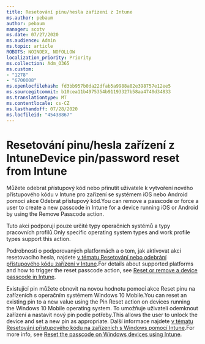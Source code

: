 ```yaml
---
title: Resetování pinu/hesla zařízení z Intune
ms.author: pebaum
author: pebaum
manager: scotv
ms.date: 07/27/2020
ms.audience: Admin
ms.topic: article
ROBOTS: NOINDEX, NOFOLLOW
localization_priority: Priority
ms.collection: Adm_O365
ms.custom:
- "1278"
- "6700008"
ms.openlocfilehash: fd3bb957b0da22dfab5a9988a82e398757e12ee5
ms.sourcegitcommit: b10cea11b4975354b91193327b58aa4740d34833
ms.translationtype: MT
ms.contentlocale: cs-CZ
ms.lasthandoff: 07/28/2020
ms.locfileid: "45438867"
---
```

# <a name="device-pinpassword-reset-from-intune"></a><span data-ttu-id="c31bf-102">Resetování pinu/hesla zařízení z Intune</span><span class="sxs-lookup"><span data-stu-id="c31bf-102">Device pin/password reset from Intune</span></span>

<span data-ttu-id="c31bf-103">Můžete odebrat přístupový kód nebo přinutit uživatele k vytvoření nového přístupového kódu v Intune pro zařízení se systémem iOS nebo Android pomocí akce Odebrat přístupový kód.</span><span class="sxs-lookup"><span data-stu-id="c31bf-103">You can remove a passcode or force a user to create a new passcode in Intune for a device running iOS or Android by using the Remove Passcode action.</span></span>

<span data-ttu-id="c31bf-104">Tuto akci podporují pouze určité typy operačních systémů a typy pracovních profilů.</span><span class="sxs-lookup"><span data-stu-id="c31bf-104">Only specific operating system types and work profile types support this action.</span></span>

<span data-ttu-id="c31bf-105">Podrobnosti o podporovaných platformách a o tom, jak aktivovat akci resetovacího hesla, najdete [v tématu Resetování nebo odebrání přístupového kódu zařízení v Intune](https://docs.microsoft.com/intune/device-passcode-reset).</span><span class="sxs-lookup"><span data-stu-id="c31bf-105">For details about supported platforms and how to trigger the reset passcode action, see [Reset or remove a device passcode in Intune](https://docs.microsoft.com/intune/device-passcode-reset).</span></span>

<span data-ttu-id="c31bf-106">Existující pin můžete obnovit na novou hodnotu pomocí akce Reset pinu na zařízeních s operačním systémem Windows 10 Mobile.</span><span class="sxs-lookup"><span data-stu-id="c31bf-106">You can reset an existing pin to a new value using the Pin Reset action on devices running the Windows 10 Mobile operating system.</span></span> <span data-ttu-id="c31bf-107">To umožňuje uživateli odemknout zařízení a nastavit nový pin podle potřeby.</span><span class="sxs-lookup"><span data-stu-id="c31bf-107">This allows the user to unlock the device and set a new pin as appropriate.</span></span> <span data-ttu-id="c31bf-108">Další informace najdete [v tématu Resetování přístupového kódu na zařízeních s Windows pomocí Intune](https://docs.microsoft.com/intune/device-windows-pin-reset).</span><span class="sxs-lookup"><span data-stu-id="c31bf-108">For more info, see [Reset the passcode on Windows devices using Intune](https://docs.microsoft.com/intune/device-windows-pin-reset).</span></span>